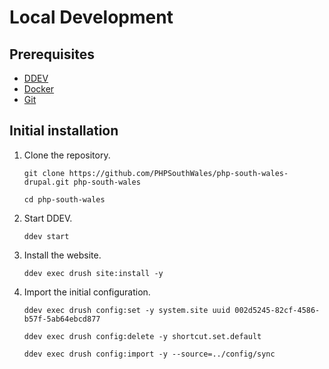 # Local Development

## Prerequisites

* [DDEV](https://www.drud.com)
* [Docker](https://www.docker.com)
* [Git](https://git-scm.com)

## Initial installation

1. Clone the repository.

    ```
    git clone https://github.com/PHPSouthWales/php-south-wales-drupal.git php-south-wales

    cd php-south-wales
    ```

1. Start DDEV.

    ```
    ddev start
    ```

1. Install the website.

    ```
    ddev exec drush site:install -y
    ```

1. Import the initial configuration.

    ```
    ddev exec drush config:set -y system.site uuid 002d5245-82cf-4586-b57f-5ab64ebcd877

    ddev exec drush config:delete -y shortcut.set.default

    ddev exec drush config:import -y --source=../config/sync
    ```
